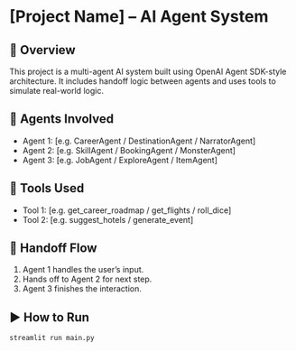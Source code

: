# [Project Name] – AI Agent System

## 🧠 Overview
This project is a multi-agent AI system built using OpenAI Agent SDK-style architecture. It includes handoff logic between agents and uses tools to simulate real-world logic.

## 🤖 Agents Involved
- Agent 1: [e.g. CareerAgent / DestinationAgent / NarratorAgent]
- Agent 2: [e.g. SkillAgent / BookingAgent / MonsterAgent]
- Agent 3: [e.g. JobAgent / ExploreAgent / ItemAgent]

## 🧰 Tools Used
- Tool 1: [e.g. get_career_roadmap / get_flights / roll_dice]
- Tool 2: [e.g. suggest_hotels / generate_event]

## 🔄 Handoff Flow
1. Agent 1 handles the user’s input.
2. Hands off to Agent 2 for next step.
3. Agent 3 finishes the interaction.

## ▶️ How to Run
```bash
streamlit run main.py
